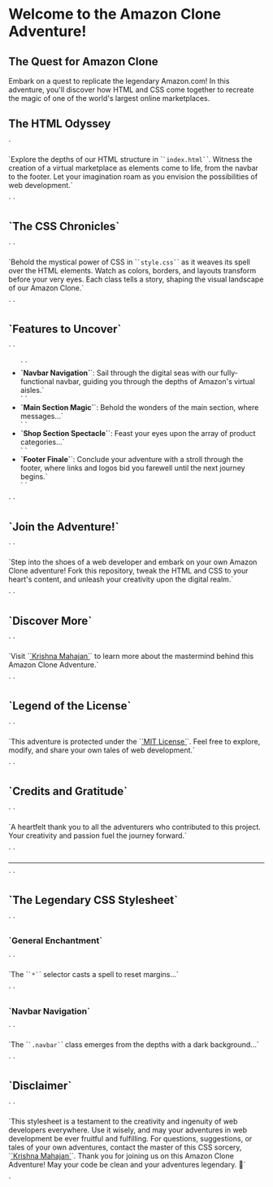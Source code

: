 <!DOCTYPE html>
<html lang="en">
<head>
    <meta charset="UTF-8">
    <meta name="viewport" content="width=device-width, initial-scale=1.0">
    <title>Welcome to the Amazon Clone Adventure!</title>
</head>
<body>
    <h1>Welcome to the Amazon Clone Adventure!</h1>
    <h2>The Quest for Amazon Clone</h2>
    <p>Embark on a quest to replicate the legendary Amazon.com! In this adventure, you'll discover how HTML and CSS come together to recreate the magic of one of the world's largest online marketplaces.</p>
    <h2>The HTML Odyssey</h2>
    `<p>`Explore the depths of our HTML structure in `<code>`index.html`</code>`. Witness the creation of a virtual marketplace as elements come to life, from the navbar to the footer. Let your imagination roam as you envision the possibilities of web development.`</p>`
    `<h2>`The CSS Chronicles`</h2>`
    `<p>`Behold the mystical power of CSS in `<code>`style.css`</code>` as it weaves its spell over the HTML elements. Watch as colors, borders, and layouts transform before your very eyes. Each class tells a story, shaping the visual landscape of our Amazon Clone.`</p>`
    `<h2>`Features to Uncover`</h2>`
    `<ul>`
        `<li><strong>`Navbar Navigation`</strong>`: Sail through the digital seas with our fully-functional navbar, guiding you through the depths of Amazon's virtual aisles.`</li>`
        `<li><strong>`Main Section Magic`</strong>`: Behold the wonders of the main section, where messages...`</li>`
        `<li><strong>`Shop Section Spectacle`</strong>`: Feast your eyes upon the array of product categories...`</li>`
        `<li><strong>`Footer Finale`</strong>`: Conclude your adventure with a stroll through the footer, where links and logos bid you farewell until the next journey begins.`</li>`
    `</ul>`
    `<h2>`Join the Adventure!`</h2>`
    `<p>`Step into the shoes of a web developer and embark on your own Amazon Clone adventure! Fork this repository, tweak the HTML and CSS to your heart's content, and unleash your creativity upon the digital realm.`</p>`
    `<h2>`Discover More`</h2>`
    `<p>`Visit `<a href="https://www.linkedin.com/in/krishna-mahajan8764/">`Krishna Mahajan`</a>` to learn more about the mastermind behind this Amazon Clone Adventure.`</p>`
    `<h2>`Legend of the License`</h2>`
    `<p>`This adventure is protected under the `<a href="LICENSE">`MIT License`</a>`. Feel free to explore, modify, and share your own tales of web development.`</p>`
    `<h2>`Credits and Gratitude`</h2>`
    `<p>`A heartfelt thank you to all the adventurers who contributed to this project. Your creativity and passion fuel the journey forward.`</p>`
    `<hr>`
    `<h2>`The Legendary CSS Stylesheet`</h2>`
    `<h3>`General Enchantment`</h3>`
    `<p>`The `<code>`*`</code>` selector casts a spell to reset margins...`</p>`
    `<h3>`Navbar Navigation`</h3>`
    `<p>`The `<code>`.navbar`</code>` class emerges from the depths with a dark background...`</p>`
    `<h2>`Disclaimer`</h2>`
    `<p>`This stylesheet is a testament to the creativity and ingenuity of web developers everywhere. Use it wisely, and may your adventures in web development be ever fruitful and fulfilling. For questions, suggestions, or tales of your own adventures, contact the master of this CSS sorcery, `<a href="https://www.linkedin.com/in/krishna-mahajan8764/">`Krishna Mahajan`</a>`. Thank you for joining us on this Amazon Clone Adventure! May your code be clean and your adventures legendary. 🌟`</p>`
</body>
</html>
<!DOCTYPE html>
